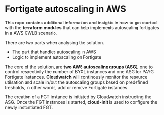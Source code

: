 # Fortigate autoscaling in AWS
This repo contains additional information and insights in how to get started with the **terraform modules** that can help implements autoscaling fortigates in a AWS GWLB scenario.

There are two parts when analysing the solution.
- The part that handles autoscaling in AWS
- Logic to implement autoscaling on Fortigate

  
The core of the solution, are **two AWS autoscaling groups (ASG)**, one to control respectivily the number of BYOL instances and one ASG for PAYG Fortigate instances.
**Cloudwatch** will continously monitor the resource utilsation and scale in/out the autoscaling groups based on predefined tresholds, in other words, add or remove Fortigate instances.

The creation of a FGT instance is initiated by Cloudwatch instructing the ASG.
Once the FGT instances is started, **cloud-init** is used to configure the newly instantiated FGT.


